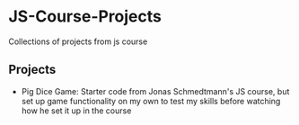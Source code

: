 # JS-Course-Projects
Collections of projects from js course

## Projects
- Pig Dice Game: Starter code from Jonas Schmedtmann's JS course, but set up game functionality on my own to test my skills before watching how he set it up in the course
